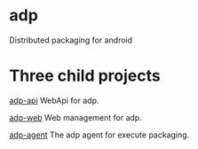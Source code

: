 # adp

Distributed packaging for android

# Three child projects

[adp-api](packages/adp-api) WebApi for adp.

[adp-web](packages/adp-web) Web management for adp.

[adp-agent](packages/adp-agent) The adp agent for execute packaging.
